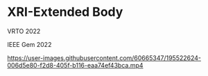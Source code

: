 # XRI-Extended Body 

VRTO 2022

IEEE Gem 2022


https://user-images.githubusercontent.com/60665347/195522624-006d5e80-f2d8-405f-b116-eaa74ef43bca.mp4

